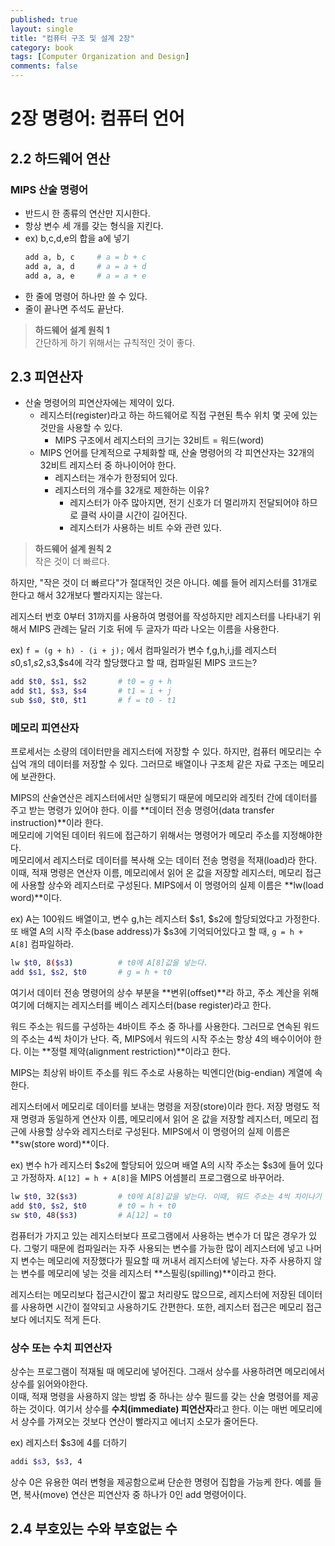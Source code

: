 ```yaml
---
published: true
layout: single
title: "컴퓨터 구조 및 설계 2장"
category: book
tags: [Computer Organization and Design]
comments: false
---
```


# 2장 명령어: 컴퓨터 언어

## 2.2 하드웨어 연산

### MIPS 산술 명령어

- 반드시 한 종류의 연산만 지시한다.
- 항상 변수 세 개를 갖는 형식을 지킨다.
- ex) b,c,d,e의 합을 a에 넣기
  ```bash
  add a, b, c     # a = b + c
  add a, a, d     # a = a + d
  add a, a, e     # a = a + e
  ```
- 한 줄에 명령어 하나만 쓸 수 있다.
- 줄이 끝나면 주석도 끝난다.

> **하드웨어 설계 원칙 1**  
> 간단하게 하기 위해서는 규칙적인 것이 좋다.

## 2.3 피연산자

- 산술 명령어의 피연산자에는 제약이 있다.
  - 레지스터(register)라고 하는 하드웨어로 직접 구현된 특수 위치 몇 곳에 있는 것만을 사용할 수 있다.
    - MIPS 구조에서 레지스터의 크기는 32비트 = 워드(word)
  - MIPS 언어를 단계적으로 구체화할 때, 산술 명령어의 각 피연산자는 32개의 32비트 레지스터 중 하나이어야 한다.
    - 레지스터는 개수가 한정되어 있다.
    - 레지스터의 개수를 32개로 제한하는 이유?
      - 레지스터가 아주 많아지면, 전기 신호가 더 멀리까지 전달되어야 하므로 클럭 사이클 시간이 길어진다.
      - 레지스터가 사용하는 비트 수와 관련 있다.

> **하드웨어 설계 원칙 2**  
> 작은 것이 더 빠르다.

하지만, "작은 것이 더 빠르다"가 절대적인 것은 아니다. 예를 들어 레지스터를 31개로 한다고 해서 32개보다 빨라지지는 않는다.

레지스터 번호 0부터 31까지를 사용하여 명령어를 작성하지만 레지스터를 나타내기 위해서 MIPS 관례는 달러 기호 뒤에 두 글자가 따라 나오는 이름을 사용한다.

ex) `f = (g + h) - (i + j);` 에서 컴파일러가 변수 f,g,h,i,j를 레지스터 $s0,$s1,$s2,$s3,\$s4에 각각 할당했다고 할 때, 컴파일된 MIPS 코드는?

```bash
add $t0, $s1, $s2       # t0 = g + h
add $t1, $s3, $s4       # t1 = i + j
sub $s0, $t0, $t1       # f = t0 - t1
```

### 메모리 피연산자

프로세서는 소량의 데이터만을 레지스터에 저장할 수 있다. 하지만, 컴퓨터 메모리는 수십억 개의 데이터를 저장할 수 있다. 그러므로 배열이나 구조체 같은 자료 구조는 메모리에 보관한다.

MIPS의 산술연산은 레지스터에서만 실행되기 때문에 메모리와 레짓터 간에 데이터를 주고 받는 명령가 있어야 한다. 이를 **데이터 전송 명령어(data transfer instruction)**이라 한다.  
메모리에 기억된 데이터 워드에 접근하기 위해서는 명령어가 메모리 주소를 지정해야한다.  
메모리에서 레지스터로 데이터를 복사해 오는 데이터 전송 명령을 적재(load)라 한다. 이때, 적재 명령은 연산자 이름, 메모리에서 읽어 온 값을 저장할 레지스터, 메모리 접근에 사용할 상수와 레지스터로 구성된다. MIPS에서 이 명령어의 실제 이름은 **lw(load word)**이다.

ex) A는 100워드 배열이고, 변수 g,h는 레지스터 $s1, $s2에 할당되었다고 가정한다. 또 배열 A의 시작 주소(base address)가 \$s3에 기억되어있다고 할 때, `g = h + A[8]` 컴파일하라.

```bash
lw $t0, 8($s3)          # t0에 A[8]값을 넣는다.
add $s1, $s2, $t0       # g = h + t0
```

여기서 데이터 전송 명령어의 상수 부분을 **변위(offset)**라 하고, 주소 계산을 위해 여기에 더해지는 레지스터를 베이스 레지스터(base register)라고 한다.

워드 주소는 워드를 구성하는 4바이트 주소 중 하나를 사용한다. 그러므로 연속된 워드의 주소는 4씩 차이가 난다.
즉, MIPS에서 워드의 시작 주소는 항상 4의 배수이어야 한다. 이는 **정렬 제약(alignment restriction)**이라고 한다.

MIPS는 최상위 바이트 주소를 워드 주소로 사용하는 빅엔디안(big-endian) 계열에 속한다.

레지스터에서 메모리로 데이터를 보내는 명령을 저장(store)이라 한다. 저장 명령도 적재 명령과 동일하게 연산자 이름, 메모리에서 읽어 온 값을 저장할 레지스터, 메모리 접근에 사용할 상수와 레지스터로 구성된다. MIPS에서 이 명령어의 실제 이름은 **sw(store word)**이다.

ex) 변수 h가 레지스터 $s2에 할당되어 있으며 배열 A의 시작 주소는 $s3에 들어 있다고 가정하자. `A[12] = h + A[8]`을 MIPS 어셈블리 프로그램으로 바꾸어라.

```bash
lw $t0, 32($s3)         # t0에 A[8]값을 넣는다. 이때, 워드 주소는 4씩 차이나기 때문에 4*8 = 32를 활용한다.
add $t0, $s2, $t0       # t0 = h + t0
sw $t0, 48($s3)         # A[12] = t0
```

컴퓨터가 가지고 있는 레지스터보다 프로그램에서 사용하는 변수가 더 많은 경우가 있다.
그렇기 때문에 컴파일러는 자주 사용되는 변수를 가능한 많이 레지스터에 넣고 나머지 변수는 메모리에 저장했다가 필요할 때 꺼내서 레지스터에 넣는다.
자주 사용하지 않는 변수를 메모리에 넣는 것을 레지스터 **스필링(spilling)**이라고 한다.

레지스터는 메모리보다 접근시간이 짧고 처리량도 많으므로, 레지스터에 저장된 데이터를 사용하면 시간이 절약되고 사용하기도 간편한다.
또한, 레지스터 접근은 메모리 접근보다 에너지도 적게 든다.

### 상수 또는 수치 피연산자

상수는 프로그램이 적재될 때 메모리에 넣어진다. 그래서 상수를 사용하려면 메모리에서 상수를 읽어와야한다.  
이때, 적재 명령을 사용하지 않는 방법 중 하나는 상수 필드를 갖는 산술 명령어를 제공하는 것이다. 여기서 상수를 **수치(immediate) 피연산자**라고 한다.
이는 매번 메모리에서 상수를 가져오는 것보다 연산이 빨라지고 에너지 소모가 줄어든다.

ex) 레지스터 \$s3에 4를 더하기

```bash
addi $s3, $s3, 4
```

상수 0은 유용한 여러 변형을 제공함으로써 단순한 명령어 집합을 가능케 한다. 예를 들면, 복사(move) 연산은 피연산자 중 하나가 0인 add 명령어이다.

## 2.4 부호있는 수와 부호없는 수
